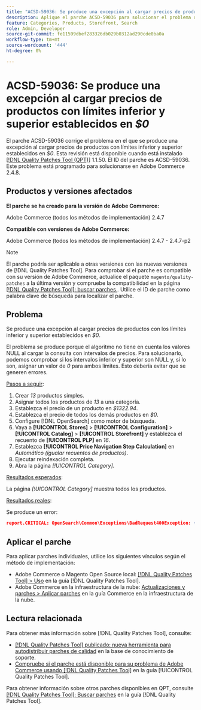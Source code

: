 ```yaml
---
title: "ACSD-59036: Se produce una excepción al cargar precios de productos con límites inferior y superior establecidos en 0 $"
description: Aplique el parche ACSD-59036 para solucionar el problema de Adobe Commerce donde se produce una excepción al cargar precios de productos con límites inferior y superior establecidos en *$0*.
feature: Categories, Products, Storefront, Search
role: Admin, Developer
source-git-commit: fe11599dbef283326db029b0312ad290cde0ba0a
workflow-type: tm+mt
source-wordcount: '444'
ht-degree: 0%

---
```


# ACSD-59036: Se produce una excepción al cargar precios de productos con límites inferior y superior establecidos en *$0*

El parche ACSD-59036 corrige el problema en el que se produce una excepción al cargar precios de productos con límites inferior y superior establecidos en *$0*. Esta revisión está disponible cuando está instalado [[!DNL Quality Patches Tool (QPT)]](https://experienceleague.adobe.com/en/docs/commerce-knowledge-base/kb/announcements/commerce-announcements/magento-quality-patches-released-new-tool-to-self-serve-quality-patches) 1.1.50. El ID del parche es ACSD-59036. Este problema está programado para solucionarse en Adobe Commerce 2.4.8.

## Productos y versiones afectados

**El parche se ha creado para la versión de Adobe Commerce:**

Adobe Commerce (todos los métodos de implementación) 2.4.7

**Compatible con versiones de Adobe Commerce:**

Adobe Commerce (todos los métodos de implementación) 2.4.7 - 2.4.7-p2

>[!NOTE]
>
>El parche podría ser aplicable a otras versiones con las nuevas versiones de [!DNL Quality Patches Tool]. Para comprobar si el parche es compatible con su versión de Adobe Commerce, actualice el paquete `magento/quality-patches` a la última versión y compruebe la compatibilidad en la página [[!DNL Quality Patches Tool]: buscar parches ](https://experienceleague.adobe.com/tools/commerce-quality-patches/index.html). Utilice el ID de parche como palabra clave de búsqueda para localizar el parche.

## Problema

Se produce una excepción al cargar precios de productos con los límites inferior y superior establecidos en *$0*.

El problema se produce porque el algoritmo no tiene en cuenta los valores NULL al cargar la consulta con intervalos de precios. Para solucionarlo, podemos comprobar si los intervalos inferior y superior son NULL y, si lo son, asignar un valor de *0* para ambos límites. Esto debería evitar que se generen errores.

<u>Pasos a seguir</u>:

1. Crear *13* productos simples.
1. Asignar todos los productos de *13* a una categoría.
1. Establezca el precio de un producto en *$1322.94*.
1. Establezca el precio de todos los demás productos en *$0*.
1. Configure [!DNL OpenSearch] como motor de búsqueda.
1. Vaya a **[!UICONTROL Stores]** > **[!UICONTROL Configuration]** > **[!UICONTROL Catalog]** > **[!UICONTROL Storefront]** y establezca el recuento de **[!UICONTROL PLP]** en *16*.
1. Establezca **[!UICONTROL Price Navigation Step Calculation]** en *Automático (igualar recuentos de productos)*.
1. Ejecutar reindexación completa.
1. Abra la página *[!UICONTROL Category]*.

<u>Resultados esperados</u>:

La página *[!UICONTROL Category]* muestra todos los productos.

<u>Resultados reales</u>:

Se produce un error:

```JSON
report.CRITICAL: OpenSearch\Common\Exceptions\BadRequest400Exception: {"error":{"root_cause":[{"type":"x_content_parse_exception","reason":"[1:193] [bool] failed to parse field [must]"}],"type":"x_content_parse_exception","reason":"[1:193] [bool] failed to parse field [filter]","caused_by":{"type":"x_content_parse_exception","reason":"[1:193] [bool] failed to parse field [must]","caused_by":{"type":"illegal_argument_exception","reason":"field name is null or empty"}}},"status":400} in /vendor/opensearch-project/opensearch-php/src/OpenSearch/Connections/Connection.php:664
```

## Aplicar el parche

Para aplicar parches individuales, utilice los siguientes vínculos según el método de implementación:

* Adobe Commerce o Magento Open Source local: [[!DNL Quality Patches Tool] > Uso](/help/tools/quality-patches-tool/usage.md) en la guía [!DNL Quality Patches Tool].
* Adobe Commerce en la infraestructura de la nube: [Actualizaciones y parches > Aplicar parches](https://experienceleague.adobe.com/docs/commerce-cloud-service/user-guide/develop/upgrade/apply-patches.html) en la guía Commerce en la infraestructura de la nube.

## Lectura relacionada

Para obtener más información sobre [!DNL Quality Patches Tool], consulte:

* [[!DNL Quality Patches Tool] publicado: nueva herramienta para autodistribuir parches de calidad](https://experienceleague.adobe.com/en/docs/commerce-knowledge-base/kb/announcements/commerce-announcements/magento-quality-patches-released-new-tool-to-self-serve-quality-patches) en la base de conocimiento de soporte.
* [Compruebe si el parche está disponible para su problema de Adobe Commerce usando [!DNL Quality Patches Tool]](/help/tools/quality-patches-tool/patches-available-in-qpt/check-patch-for-magento-issue-with-magento-quality-patches.md) en la guía [!UICONTROL Quality Patches Tool].


Para obtener información sobre otros parches disponibles en QPT, consulte [[!DNL Quality Patches Tool]: Buscar parches](https://experienceleague.adobe.com/tools/commerce-quality-patches/index.html) en la guía [!DNL Quality Patches Tool].
